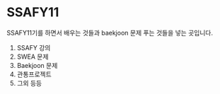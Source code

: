 # SSAFY11
SSAFY11기를 하면서 배우는 것들과 baekjoon 문제 푸는 것들을 넣는 곳입니다.
1. SSAFY 강의
2. SWEA 문제
3. Baekjoon 문제
4. 관통프로젝트
5. 그외 등등

